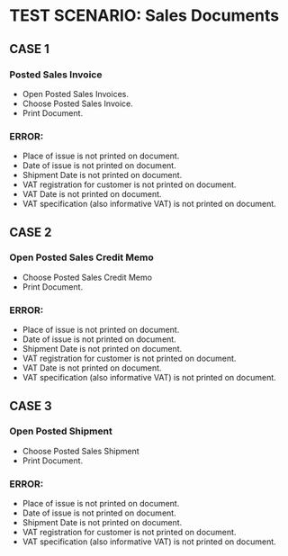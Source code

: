 # TEST SCENARIO: Sales Documents

## CASE 1

### Posted Sales Invoice

-	Open Posted Sales Invoices.
-	Choose Posted Sales Invoice.
-	Print Document.

### ERROR:

-	Place of issue is not printed on document.
-	Date of issue is not printed on document.
-	Shipment Date is not printed on document.
-	VAT registration for customer is not printed on document.
-	VAT Date is not printed on document.
-	VAT specification (also informative VAT) is not printed on document.

## CASE 2

### Open Posted Sales Credit Memo

-	Choose Posted Sales Credit Memo
-	Print Document.

### ERROR:

-	Place of issue is not printed on document.
-	Date of issue is not printed on document.
-	Shipment Date is not printed on document.
-	VAT registration for customer is not printed on document.
-	VAT Date is not printed on document.
-	VAT specification (also informative VAT) is not printed on document.

## CASE 3

### Open Posted Shipment

-	Choose Posted Sales Shipment
-	Print Document.

### ERROR:

-	Place of issue is not printed on document.
-	Date of issue is not printed on document.
-	Shipment Date is not printed on document.
-	VAT registration for customer is not printed on document.
-	VAT specification (also informative VAT) is not printed on document.